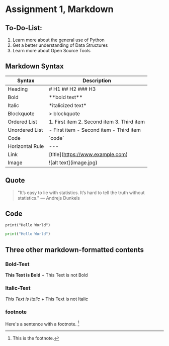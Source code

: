 # Assignment 1, Markdown

## **To-Do-List:**
1. Learn more about the general use of Python
2. Get a better understanding of Data Structures
3. Learn more about Open Source Tools

## Markdown Syntax

| Syntax           | Description                           |
| ---------------- | ------------------------------------- |
| Heading          | # H1 ## H2 ### H3                     |
| Bold             | \*\*bold text\*\*                     |
| Italic           | \*italicized text\*                   |
| Blockquote       | > blockquote                          |
| Ordered List     | 1. First item 2. Second item 3. Third item |
| Unordered List   | - First item - Second item - Third item |
| Code             | \`code`                                |
| Horizontal Rule  | ---                                   |
| Link             | \[title](https://www.example.com)      |
| Image            | \![alt text]\(image.jpg)                |

## Quote

> "It’s easy to lie with statistics. It’s hard to tell the truth without statistics."
> — Andrejs Dunkels

## Code

`print("Hello World")`

```python
print("Hello World")
```
## Three other markdown-formatted contents

### Bold-Text
**This Text is Bold** + 
This Text is not Bold

### Italic-Text
*This Text is Italic* + This Text is not Italic

### footnote
Here's a sentence with a footnote. [^1]

[^1]: This is the footnote. 
